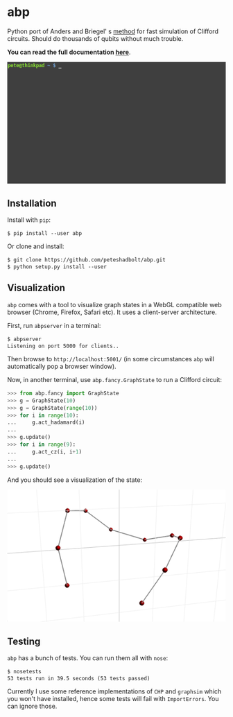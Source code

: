 # abp

Python port of Anders and Briegel' s [method](https://arxiv.org/abs/quant-ph/0504117) for fast simulation of Clifford circuits. Should do thousands of qubits without much trouble.

**You can read the full documentation [here](https://peteshadbolt.co.uk/abp/)**.

![demo](examples/demo.gif)

## Installation

Install with `pip`:

```shell
$ pip install --user abp
```

Or clone and install:

```shell
$ git clone https://github.com/peteshadbolt/abp.git
$ python setup.py install --user
```



## Visualization

`abp` comes with a tool to visualize graph states in a WebGL compatible web browser (Chrome, Firefox, Safari etc). It uses a client-server architecture.

First, run `abpserver` in a terminal:

```shell
$ abpserver
Listening on port 5000 for clients..
```
Then browse to `http://localhost:5001/` (in some circumstances `abp` will automatically pop a browser window).

Now, in another terminal, use `abp.fancy.GraphState` to run a Clifford circuit:

```python
>>> from abp.fancy import GraphState
>>> g = GraphState(10)
>>> g = GraphState(range(10))
>>> for i in range(10):
...     g.act_hadamard(i)
... 
>>> g.update()
>>> for i in range(9):
...     g.act_cz(i, i+1)
... 
>>> g.update()
```

And you should see a visualization of the state:

![demo](examples/viz.png)

## Testing

`abp` has a bunch of tests. You can run them all with `nose`:

```shell
$ nosetests
53 tests run in 39.5 seconds (53 tests passed)
```

Currently I use some reference implementations of `CHP` and `graphsim` which you won't have installed, hence some tests will fail with `ImportErrors`. You can ignore those.
